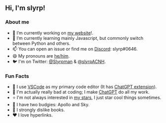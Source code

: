 ## Hi, I'm slyrp!

### About me

- 🔭 I’m currently working on [my website](https://github.com/slyrp/slyrp.github.io)!.
- 🌱 I’m currently learning mainly Javascript, but commonly switch between Python and others.
- 📫 You can open an issue or find me on [Discord](https://discord.com/): slyrp#0646.
- 😄 My pronouns are [he/him](https://en.pronouns.page/he).
- 🐦 I'm on Twitter: [@Slyrpman](https://twitter.com/Slyrpman) & [@slyrpACNH](https://twitter.com/slyrpACNH).

### Fun Facts

- 📝 I use [VSCode](https://github.com/microsoft/vscode) as my primary code editor (It has [ChatGPT extension](https://marketplace.visualstudio.com/items?itemName=gencay.vscode-chatgpt)).
- 🤖 I'm actually really bad at coding; I make [ChatGPT](https://chat.openai.com/chat) do all my work.
- ⭐ I'm not always interested in [my stars](https://github.com/slyrp?tab=stars), I just star cool things sometimes.
- 🦜 I have two budgies: Apollo and Sky.
- 🤮 I strongly dislike books.
- ❤️ I love hyperlinks.

<!--
**slyrp/slyrp** is a ✨ _special_ ✨ repository because its `README.md` (this file) appears on your GitHub profile.

Here are some ideas to get you started:

- 🔭 I’m currently working on ...
- 🌱 I’m currently learning ...
- 👯 I’m looking to collaborate on ...
- 🤔 I’m looking for help with ...
- 💬 Ask me about ...
- 📫 How to reach me: ...
- 😄 Pronouns: ...
- ⚡ Fun fact: ...
-->
